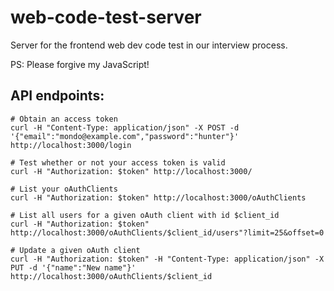 # web-code-test-server
Server for the frontend web dev code test in our interview process.

PS: Please forgive my JavaScript!

## API endpoints:
```
# Obtain an access token
curl -H "Content-Type: application/json" -X POST -d '{"email":"mondo@example.com","password":"hunter"}' http://localhost:3000/login

# Test whether or not your access token is valid
curl -H "Authorization: $token" http://localhost:3000/

# List your oAuthClients
curl -H "Authorization: $token" http://localhost:3000/oAuthClients

# List all users for a given oAuth client with id $client_id
curl -H "Authorization: $token" http://localhost:3000/oAuthClients/$client_id/users"?limit=25&offset=0

# Update a given oAuth client
curl -H "Authorization: $token" -H "Content-Type: application/json" -X PUT -d '{"name":"New name"}' http://localhost:3000/oAuthClients/$client_id
```
